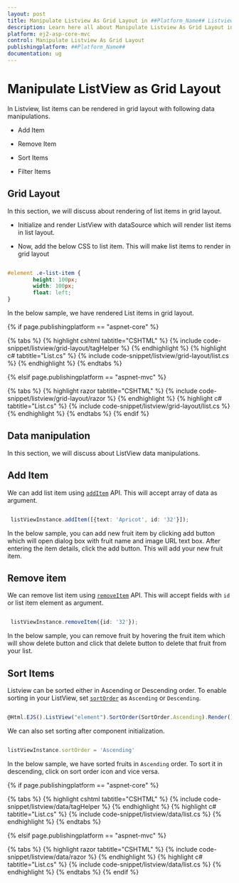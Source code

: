 ```yaml
---
layout: post
title: Manipulate Listview As Grid Layout in ##Platform_Name## Listview Component
description: Learn here all about Manipulate Listview As Grid Layout in Syncfusion ##Platform_Name## Listview component of Syncfusion Essential JS 2 and more.
platform: ej2-asp-core-mvc
control: Manipulate Listview As Grid Layout
publishingplatform: ##Platform_Name##
documentation: ug
---
```


# Manipulate ListView as Grid Layout

In Listview, list items can be rendered in grid layout with following data manipulations.

* Add Item

* Remove Item

* Sort Items

* Filter Items

## Grid Layout

In this section, we will discuss about rendering of list items in grid layout.

* Initialize and render ListView with dataSource which will render list items in list layout.

* Now, add the below CSS to list item. This will make list items to render in grid layout

```css

#element .e-list-item {
        height: 100px;
        width: 100px;
        float: left;
}

```

In the below sample, we have rendered List items in grid layout.

{% if page.publishingplatform == "aspnet-core" %}

{% tabs %}
{% highlight cshtml tabtitle="CSHTML" %}
{% include code-snippet/listview/grid-layout/tagHelper %}
{% endhighlight %}
{% highlight c# tabtitle="List.cs" %}
{% include code-snippet/listview/grid-layout/list.cs %}
{% endhighlight %}
{% endtabs %}

{% elsif page.publishingplatform == "aspnet-mvc" %}

{% tabs %}
{% highlight razor tabtitle="CSHTML" %}
{% include code-snippet/listview/grid-layout/razor %}
{% endhighlight %}
{% highlight c# tabtitle="List.cs" %}
{% include code-snippet/listview/grid-layout/list.cs %}
{% endhighlight %}
{% endtabs %}
{% endif %}



## Data manipulation

In this section, we will discuss about ListView data manipulations.

## Add Item

We can add list item using [`addItem`](https://ej2.syncfusion.com/documentation/api/list-view/#additem) API. This will accept array of data as argument.

```typescript

 listViewInstance.addItem([{text: 'Apricot', id: '32'}]);

```

In the below sample, you can add new fruit item by clicking add button which will open dialog box with fruit name and image URL text box. After entering the item details, click the add button. This will add your new fruit item.

## Remove item

We can remove list item using [`removeItem`](https://ej2.syncfusion.com/documentation/api/list-view/#removeitem) API. This will accept fields with `id` or list item element as argument.

```typescript

 listViewInstance.removeItem({id: '32'});

```

In the below sample, you can remove fruit by hovering the fruit item which will show delete button and click that delete button to delete that fruit from your list.

## Sort Items

Listview can be sorted either in Ascending or Descending order. To enable sorting in your ListView, set [`sortOrder`](https://ej2.syncfusion.com/documentation/api/list-view/#sortorder) as `Ascending` or `Descending`.

```typescript

@Html.EJS().ListView("element").SortOrder(SortOrder.Ascending).Render()

```

We can also set sorting after component initialization.

```typescript

listViewInstance.sortOrder = 'Ascending'

```

In the below sample, we have sorted fruits in `Ascending` order. To sort it in descending, click on sort order icon and vice versa.

{% if page.publishingplatform == "aspnet-core" %}

{% tabs %}
{% highlight cshtml tabtitle="CSHTML" %}
{% include code-snippet/listview/data/tagHelper %}
{% endhighlight %}
{% highlight c# tabtitle="List.cs" %}
{% include code-snippet/listview/data/list.cs %}
{% endhighlight %}
{% endtabs %}

{% elsif page.publishingplatform == "aspnet-mvc" %}

{% tabs %}
{% highlight razor tabtitle="CSHTML" %}
{% include code-snippet/listview/data/razor %}
{% endhighlight %}
{% highlight c# tabtitle="List.cs" %}
{% include code-snippet/listview/data/list.cs %}
{% endhighlight %}
{% endtabs %}
{% endif %}


